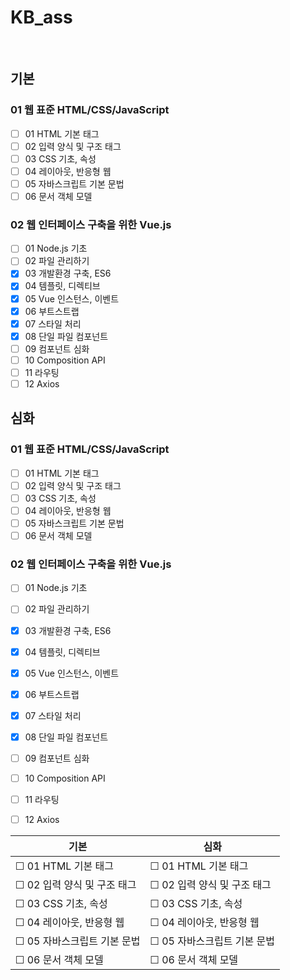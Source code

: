 # KB_ass
<br />

## 기본
### 01 웹 표준 HTML/CSS/JavaScript
- [ ] 01 HTML 기본 태그
- [ ] 02 입력 양식 및 구조 태그
- [ ] 03 CSS 기초, 속성
- [ ] 04 레이아웃, 반응형 웹
- [ ] 05 자바스크립트 기본 문법
- [ ] 06 문서 객체 모델

### 02 웹 인터페이스 구축을 위한 Vue.js
- [ ] 01 Node.js 기초
- [ ] 02 파일 관리하기
- [x] 03 개발환경 구축, ES6
- [x] 04 템플릿, 디렉티브
- [x] 05 Vue 인스턴스, 이벤트
- [x] 06 부트스트랩
- [x] 07 스타일 처리
- [x] 08 단일 파일 컴포넌트
- [ ] 09 컴포넌트 심화
- [ ] 10 Composition API
- [ ] 11 라우팅
- [ ] 12 Axios

## 심화
### 01 웹 표준 HTML/CSS/JavaScript
- [ ] 01 HTML 기본 태그
- [ ] 02 입력 양식 및 구조 태그
- [ ] 03 CSS 기초, 속성
- [ ] 04 레이아웃, 반응형 웹
- [ ] 05 자바스크립트 기본 문법
- [ ] 06 문서 객체 모델

### 02 웹 인터페이스 구축을 위한 Vue.js
- [ ] 01 Node.js 기초
- [ ] 02 파일 관리하기
- [x] 03 개발환경 구축, ES6
- [x] 04 템플릿, 디렉티브
- [x] 05 Vue 인스턴스, 이벤트
- [x] 06 부트스트랩
- [x] 07 스타일 처리
- [x] 08 단일 파일 컴포넌트
- [ ] 09 컴포넌트 심화
- [ ] 10 Composition API
- [ ] 11 라우팅
- [ ] 12 Axios


<table> <thead> <tr><th>기본</th><th>심화</th></tr> </thead> <tbody> <tr> <td>☐ 01 HTML 기본 태그</td> <td>☐ 01 HTML 기본 태그</td> </tr> <tr> <td>☐ 02 입력 양식 및 구조 태그</td> <td>☐ 02 입력 양식 및 구조 태그</td> </tr> <tr> <td>☐ 03 CSS 기초, 속성</td> <td>☐ 03 CSS 기초, 속성</td> </tr> <tr> <td>☐ 04 레이아웃, 반응형 웹</td> <td>☐ 04 레이아웃, 반응형 웹</td> </tr> <tr> <td>☐ 05 자바스크립트 기본 문법</td> <td>☐ 05 자바스크립트 기본 문법</td> </tr> <tr> <td>☐ 06 문서 객체 모델</td> <td>☐ 06 문서 객체 모델</td> </tr> </tbody> </table>
